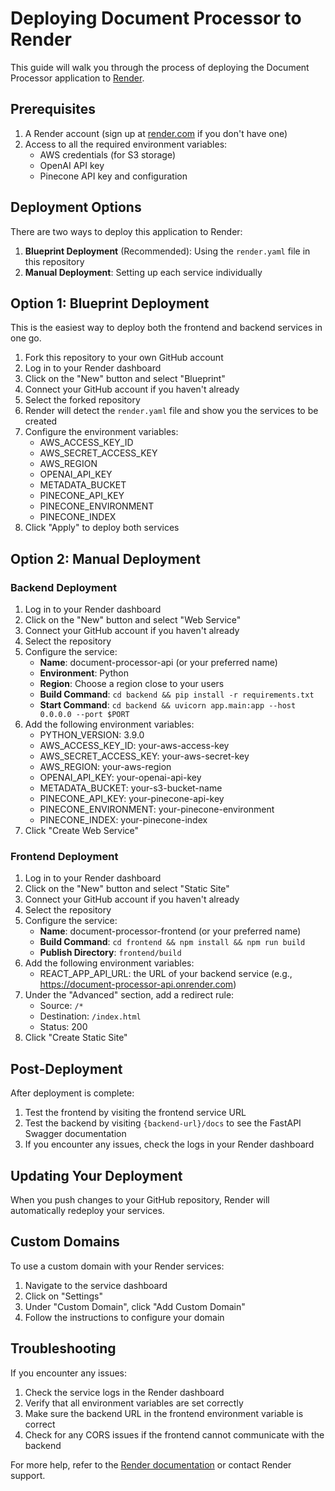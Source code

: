 # Deploying Document Processor to Render

This guide will walk you through the process of deploying the Document Processor application to [Render](https://render.com).

## Prerequisites

1. A Render account (sign up at [render.com](https://render.com) if you don't have one)
2. Access to all the required environment variables:
   - AWS credentials (for S3 storage)
   - OpenAI API key
   - Pinecone API key and configuration

## Deployment Options

There are two ways to deploy this application to Render:

1. **Blueprint Deployment** (Recommended): Using the `render.yaml` file in this repository
2. **Manual Deployment**: Setting up each service individually

## Option 1: Blueprint Deployment

This is the easiest way to deploy both the frontend and backend services in one go.

1. Fork this repository to your own GitHub account
2. Log in to your Render dashboard
3. Click on the "New" button and select "Blueprint"
4. Connect your GitHub account if you haven't already
5. Select the forked repository
6. Render will detect the `render.yaml` file and show you the services to be created
7. Configure the environment variables:
   - AWS_ACCESS_KEY_ID
   - AWS_SECRET_ACCESS_KEY
   - AWS_REGION
   - OPENAI_API_KEY
   - METADATA_BUCKET
   - PINECONE_API_KEY
   - PINECONE_ENVIRONMENT
   - PINECONE_INDEX
8. Click "Apply" to deploy both services

## Option 2: Manual Deployment

### Backend Deployment

1. Log in to your Render dashboard
2. Click on the "New" button and select "Web Service"
3. Connect your GitHub account if you haven't already
4. Select the repository
5. Configure the service:
   - **Name**: document-processor-api (or your preferred name)
   - **Environment**: Python
   - **Region**: Choose a region close to your users
   - **Build Command**: `cd backend && pip install -r requirements.txt`
   - **Start Command**: `cd backend && uvicorn app.main:app --host 0.0.0.0 --port $PORT`
6. Add the following environment variables:
   - PYTHON_VERSION: 3.9.0
   - AWS_ACCESS_KEY_ID: your-aws-access-key
   - AWS_SECRET_ACCESS_KEY: your-aws-secret-key
   - AWS_REGION: your-aws-region
   - OPENAI_API_KEY: your-openai-api-key
   - METADATA_BUCKET: your-s3-bucket-name
   - PINECONE_API_KEY: your-pinecone-api-key
   - PINECONE_ENVIRONMENT: your-pinecone-environment
   - PINECONE_INDEX: your-pinecone-index
7. Click "Create Web Service"

### Frontend Deployment

1. Log in to your Render dashboard
2. Click on the "New" button and select "Static Site"
3. Connect your GitHub account if you haven't already
4. Select the repository
5. Configure the service:
   - **Name**: document-processor-frontend (or your preferred name)
   - **Build Command**: `cd frontend && npm install && npm run build`
   - **Publish Directory**: `frontend/build`
6. Add the following environment variables:
   - REACT_APP_API_URL: the URL of your backend service (e.g., https://document-processor-api.onrender.com)
7. Under the "Advanced" section, add a redirect rule:
   - Source: `/*`
   - Destination: `/index.html`
   - Status: 200
8. Click "Create Static Site"

## Post-Deployment

After deployment is complete:

1. Test the frontend by visiting the frontend service URL
2. Test the backend by visiting `{backend-url}/docs` to see the FastAPI Swagger documentation
3. If you encounter any issues, check the logs in your Render dashboard

## Updating Your Deployment

When you push changes to your GitHub repository, Render will automatically redeploy your services.

## Custom Domains

To use a custom domain with your Render services:

1. Navigate to the service dashboard
2. Click on "Settings"
3. Under "Custom Domain", click "Add Custom Domain"
4. Follow the instructions to configure your domain

## Troubleshooting

If you encounter any issues:

1. Check the service logs in the Render dashboard
2. Verify that all environment variables are set correctly
3. Make sure the backend URL in the frontend environment variable is correct
4. Check for any CORS issues if the frontend cannot communicate with the backend

For more help, refer to the [Render documentation](https://render.com/docs) or contact Render support. 